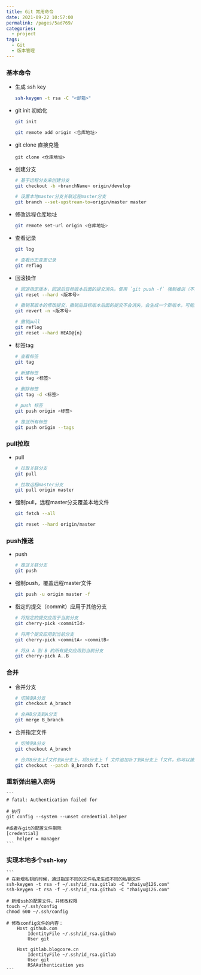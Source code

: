 ```yaml
---
title: Git 常用命令
date: 2021-09-22 10:57:00
permalink: /pages/5ad769/
categories:
  - project
tags:
  - Git
  - 版本管理
---
```


### 基本命令
- 生成 ssh key
    ```bash
    ssh-keygen -t rsa -C "<邮箱>" 
    ```
- git init 初始化
    ```bash
    git init
    
    git remote add origin <仓库地址>
    ```
- git clone 直接克隆
    ```
    git clone <仓库地址>
    ```
- 创建分支
    ```bash
    # 基于远程分支来创建分支
    git checkout -b <branchName> origin/develop
    
    # 设置本地master分支关联远程master分支
    git branch --set-upstream-to=origin/master master
    ```
- 修改远程仓库地址
    ```bash
    git remote set-url origin <仓库地址>
    ```
- 查看记录
    ```bash
    git log
    
    # 查看历史变更记录
    git reflog
    ```
- 回滚操作
    ```bash
    # 回退指定版本，回退后目标版本后面的提交消失。使用 `git push -f` 强制推送（不建议使用）
    git reset --hard <版本号>
    
    # 撤销某版本的修改提交，撤销后目标版本后面的提交不会消失，会生成一个新版本，可能会出现冲突，需要手动解决。使用 `git push` 推送（建议使用）
    git revert -n <版本号>
    
    # 撤销pull
    git reflog
    git reset --hard HEAD@{n}
    ```
- 标签tag
    ```bash
    # 查看标签
    git tag
    
    # 新建标签
    git tag <标签>
    
    # 删除标签
    git tag -d <标签>
    
    # push 标签
    git push origin <标签>
    
    # 推送所有标签
    git push origin --tags
    ```

### pull拉取
- pull
    ```bash
    # 拉取关联分支
    git pull
    
    # 拉取远程master分支
    git pull origin master
    ```
- 强制pull，远程master分支覆盖本地文件
    ```bash
    git fetch --all
    
    git reset --hard origin/master
    ```

### push推送
- push
    ```bash
    # 推送关联分支
    git push
    ```
- 强制push，覆盖远程master文件
    ```bash
    git push -u origin master -f
    ```
- 指定的提交（commit）应用于其他分支
    ```bash
    # 将指定的提交应用于当前分支
    git cherry-pick <commitId>
    
    # 将两个提交应用到当前分支
    git cherry-pick <commitA> <commitB>
    
    # 将从 A 到 B 的所有提交应用到当前分支
    git cherry-pick A..B
    ```

###  合并
- 合并分支
    ```bash
    # 切换到A分支
    git checkout A_branch
    
    # 合并B分支到A分支
    git merge B_branch
    ```
- 合并指定文件
    ```bash
    # 切换到A分支
    git checkout A_branch
    
    # 合并B分支上f文件到A分支上，将B分支上 f 文件追加补丁到A分支上 f文件。你可以接受或者拒绝补丁内容。
    git checkout --patch B_branch f.txt
    ```
### 重新弹出输入密码
    ```
    # fatal: Authentication failed for
    
    # 执行
    git config --system --unset credential.helper
    
    #或者在git的配置文件删除
    [credential]
        helper = manager
    ```
### 实现本地多个ssh-key
    ```
    # 在新增私钥的时候，通过指定不同的文件名来生成不同的私钥文件
    ssh-keygen -t rsa -f ~/.ssh/id_rsa.gitlab -C "zhaiyu@126.com"
    ssh-keygen -t rsa -f ~/.ssh/id_rsa.github -C "zhaiyu@126.com"
    
    # 新增ssh的配置文件，并修改权限
    touch ~/.ssh/config
    chmod 600 ~/.ssh/config

    # 修改config文件的内容：
        Host github.com
            IdentityFile ~/.ssh/id_rsa.github
            User git
        
        Host gitlab.blogcore.cn
            IdentityFile ~/.ssh/id_rsa.gitlab
            User git
            RSAAuthentication yes
    ```